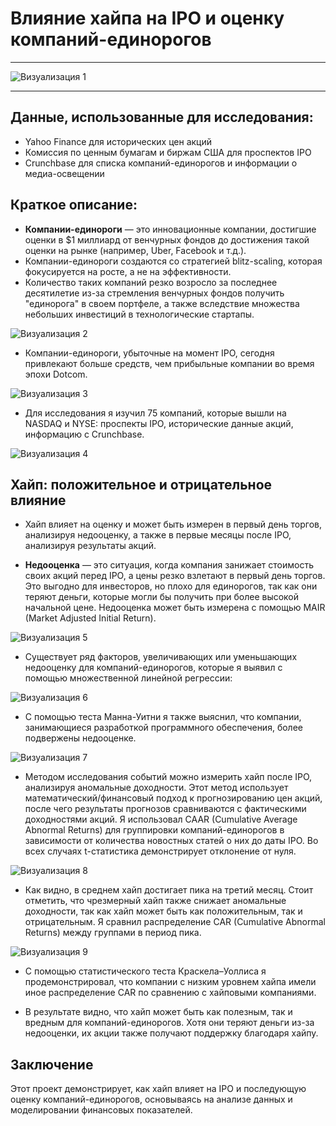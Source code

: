 # Влияние хайпа на IPO и оценку компаний-единорогов

___

![Визуализация 1](https://github.com/Denis1gn/portfolio/blob/main/Research/Master's%20Degree/unicorns%20visuals/1BU.png)
___

## Данные, использованные для исследования:
- Yahoo Finance для исторических цен акций
- Комиссия по ценным бумагам и биржам США для проспектов IPO
- Crunchbase для списка компаний-единорогов и информации о медиа-освещении

## Краткое описание:
- **Компании-единороги** — это инновационные компании, достигшие оценки в $1 миллиард от венчурных фондов до достижения такой оценки на рынке (например, Uber, Facebook и т.д.).
- Компании-единороги создаются со стратегией blitz-scaling, которая фокусируется на росте, а не на эффективности.
- Количество таких компаний резко возросло за последнее десятилетие из-за стремления венчурных фондов получить "единорога" в своем портфеле, а также вследствие множества небольших инвестиций в технологические стартапы.

![Визуализация 2](https://github.com/Denis1gn/portfolio/blob/main/Research/Master's%20Degree/visuals/1.png)

- Компании-единороги, убыточные на момент IPO, сегодня привлекают больше средств, чем прибыльные компании во время эпохи Dotcom.

![Визуализация 3](https://github.com/Denis1gn/portfolio/blob/main/Research/Master's%20Degree/visuals/2.png)

- Для исследования я изучил 75 компаний, которые вышли на NASDAQ и NYSE: проспекты IPO, исторические данные акций, информацию с Crunchbase.

![Визуализация 4](https://github.com/Denis1gn/portfolio/blob/main/Research/Master's%20Degree/visuals/3.png)

## Хайп: положительное и отрицательное влияние

- Хайп влияет на оценку и может быть измерен в первый день торгов, анализируя недооценку, а также в первые месяцы после IPO, анализируя результаты акций.

- **Недооценка** — это ситуация, когда компания занижает стоимость своих акций перед IPO, а цены резко взлетают в первый день торгов. Это выгодно для инвесторов, но плохо для единорогов, так как они теряют деньги, которые могли бы получить при более высокой начальной цене. Недооценка может быть измерена с помощью MAIR (Market Adjusted Initial Return).

![Визуализация 5](https://github.com/Denis1gn/portfolio/blob/main/Research/Master's%20Degree/visuals/4.png)

- Существует ряд факторов, увеличивающих или уменьшающих недооценку для компаний-единорогов, которые я выявил с помощью множественной линейной регрессии:

![Визуализация 6](https://github.com/Denis1gn/portfolio/blob/main/Research/Master's%20Degree/visuals/5.png)

- С помощью теста Манна-Уитни я также выяснил, что компании, занимающиеся разработкой программного обеспечения, более подвержены недооценке.

![Визуализация 7](https://github.com/Denis1gn/portfolio/blob/main/Research/Master's%20Degree/visuals/6.png)

- Методом исследования событий можно измерить хайп после IPO, анализируя аномальные доходности. Этот метод использует математический/финансовый подход к прогнозированию цен акций, после чего результаты прогнозов сравниваются с фактическими доходностями акций. Я использовал CAAR (Cumulative Average Abnormal Returns) для группировки компаний-единорогов в зависимости от количества новостных статей о них до даты IPO. Во всех случаях t-статистика демонстрирует отклонение от нуля.

![Визуализация 8](https://github.com/Denis1gn/portfolio/blob/main/Research/Master's%20Degree/visuals/7.png)

- Как видно, в среднем хайп достигает пика на третий месяц. Стоит отметить, что чрезмерный хайп также снижает аномальные доходности, так как хайп может быть как положительным, так и отрицательным. Я сравнил распределение CAR (Cumulative Abnormal Returns) между группами в период пика.

![Визуализация 9](https://github.com/Denis1gn/portfolio/blob/main/Research/Master's%20Degree/visuals/8.png)

- С помощью статистического теста Краскела–Уоллиса я продемонстрировал, что компании с низким уровнем хайпа имели иное распределение CAR по сравнению с хайповыми компаниями.

- В результате видно, что хайп может быть как полезным, так и вредным для компаний-единорогов. Хотя они теряют деньги из-за недооценки, их акции также получают поддержку благодаря хайпу.

## Заключение

Этот проект демонстрирует, как хайп влияет на IPO и последующую оценку компаний-единорогов, основываясь на анализе данных и моделировании финансовых показателей.
